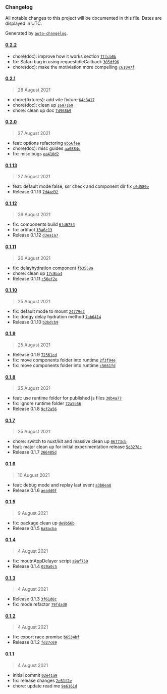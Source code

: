 ### Changelog

All notable changes to this project will be documented in this file. Dates are displayed in UTC.

Generated by [`auto-changelog`](https://github.com/CookPete/auto-changelog).

#### [0.2.2](https://github.com/harlan-zw/nuxt-delay-hydration/compare/0.2.1...0.2.2)

- chore(doc): improve how it works section [`7ffcb0b`](https://github.com/harlan-zw/nuxt-delay-hydration/commit/7ffcb0b0c3476af81671ad8988a0eebca7e4fee1)
- fix: Safari bug in using requestIdleCallback [`305df96`](https://github.com/harlan-zw/nuxt-delay-hydration/commit/305df9623078e4d13c9bfcf31df1d2e6946c6097)
- chore(doc): make the motiviation more compelling [`c61047f`](https://github.com/harlan-zw/nuxt-delay-hydration/commit/c61047f52abf5130a84b01edd4703caaf4fa9f26)

#### [0.2.1](https://github.com/harlan-zw/nuxt-delay-hydration/compare/0.2.0...0.2.1)

> 28 August 2021

- chore(fixtures): add vite fixture [`64c8417`](https://github.com/harlan-zw/nuxt-delay-hydration/commit/64c84177d8fded29fb7b6e57db8f4ee97e6a18ad)
- chore(doc): clean up [`1697169`](https://github.com/harlan-zw/nuxt-delay-hydration/commit/16971697c307070a6839b1ef7c888e5744b47e4e)
- chore: clean up doc [`7d968b9`](https://github.com/harlan-zw/nuxt-delay-hydration/commit/7d968b90fb2a70a2b5952ae4b9b2d47b03501b91)

#### [0.2.0](https://github.com/harlan-zw/nuxt-delay-hydration/compare/0.1.13...0.2.0)

> 27 August 2021

- feat: options refactoring [`8b56fee`](https://github.com/harlan-zw/nuxt-delay-hydration/commit/8b56feedd1ce47653e675d0863c1d48333043f9e)
- chore(doc): misc guides [`aa0884c`](https://github.com/harlan-zw/nuxt-delay-hydration/commit/aa0884ce3a48a79e015ee326efb43c95e4c2587f)
- fix: misc bugs [`ea410d2`](https://github.com/harlan-zw/nuxt-delay-hydration/commit/ea410d268809fa221052c90a3b489d214f4b1ec1)

#### [0.1.13](https://github.com/harlan-zw/nuxt-delay-hydration/compare/0.1.12...0.1.13)

> 27 August 2021

- feat: default mode false, ssr check and component dir fix [`c0d580e`](https://github.com/harlan-zw/nuxt-delay-hydration/commit/c0d580eef1f35075f6bf80500f61c5fa50dc8571)
- Release 0.1.13 [`7d4ad32`](https://github.com/harlan-zw/nuxt-delay-hydration/commit/7d4ad3243049b4efb92d8caf7f38d66240e103e8)

#### [0.1.12](https://github.com/harlan-zw/nuxt-delay-hydration/compare/0.1.11...0.1.12)

> 26 August 2021

- fix: components build [`6fd6754`](https://github.com/harlan-zw/nuxt-delay-hydration/commit/6fd6754de27804af5db301f8e46795ba8fbbbc73)
- fix: artifact [`f3a6c13`](https://github.com/harlan-zw/nuxt-delay-hydration/commit/f3a6c13267a40b46bb94eca82b37487c6c0344a9)
- Release 0.1.12 [`d3ea1a7`](https://github.com/harlan-zw/nuxt-delay-hydration/commit/d3ea1a75919c89cc269bc8b485dec1c4570a427c)

#### [0.1.11](https://github.com/harlan-zw/nuxt-delay-hydration/compare/0.1.10...0.1.11)

> 26 August 2021

- fix: delayhydration component [`fb3558a`](https://github.com/harlan-zw/nuxt-delay-hydration/commit/fb3558ab9c9bfc4b22135cf0cea280ad1c239ee2)
- chore: clean up [`17c8ba4`](https://github.com/harlan-zw/nuxt-delay-hydration/commit/17c8ba4e26dbf99f2bc15bf5062c4732de9ef980)
- Release 0.1.11 [`c56ef2e`](https://github.com/harlan-zw/nuxt-delay-hydration/commit/c56ef2ef666bada8b3949ac3c656e8db12bde1fb)

#### [0.1.10](https://github.com/harlan-zw/nuxt-delay-hydration/compare/0.1.9...0.1.10)

> 25 August 2021

- fix: default mode to mount [`24779e2`](https://github.com/harlan-zw/nuxt-delay-hydration/commit/24779e2072c698231f4b772594a7ea7f34d3668c)
- fix: dodgy delay hydration method [`7ab6414`](https://github.com/harlan-zw/nuxt-delay-hydration/commit/7ab6414f76a8e39567d31d2617a0f4bdd5424000)
- Release 0.1.10 [`b2bdcb9`](https://github.com/harlan-zw/nuxt-delay-hydration/commit/b2bdcb96769f4117b7ac1f8e990cd4af2616e8c7)

#### [0.1.9](https://github.com/harlan-zw/nuxt-delay-hydration/compare/0.1.8...0.1.9)

> 25 August 2021

- Release 0.1.9 [`72561cd`](https://github.com/harlan-zw/nuxt-delay-hydration/commit/72561cd5da07d80fde1c8b2e29343d8896a63185)
- fix: move components folder into runtime [`2f3f94e`](https://github.com/harlan-zw/nuxt-delay-hydration/commit/2f3f94e944d033fb27ab76a7f6dbce86fbf12577)
- fix: move components folder into runtime [`c5661fd`](https://github.com/harlan-zw/nuxt-delay-hydration/commit/c5661fde92223729a0eccf3e4144ae58478a0bf1)

#### [0.1.8](https://github.com/harlan-zw/nuxt-delay-hydration/compare/0.1.7...0.1.8)

> 25 August 2021

- feat: use runtime folder for published js files [`30b4a77`](https://github.com/harlan-zw/nuxt-delay-hydration/commit/30b4a771bac5b4fbfad4a8f1922c4f1edbac7487)
- fix: ignore runtime folder [`72a5b56`](https://github.com/harlan-zw/nuxt-delay-hydration/commit/72a5b56b705f9a7f2534c5842957ff676c2f20e1)
- Release 0.1.8 [`9cf2a56`](https://github.com/harlan-zw/nuxt-delay-hydration/commit/9cf2a563cb2d292e60358ad83aa7aff705004807)

#### [0.1.7](https://github.com/harlan-zw/nuxt-delay-hydration/compare/0.1.6...0.1.7)

> 25 August 2021

- chore: switch to nuxt/kit and massive clean up [`06773cb`](https://github.com/harlan-zw/nuxt-delay-hydration/commit/06773cb82f696a93b1a83289b4f10ba42cda1ff4)
- feat: major clean up for initial experimentation release [`5d3278c`](https://github.com/harlan-zw/nuxt-delay-hydration/commit/5d3278cdd3db157b65e8aa429b129156e99bd69a)
- Release 0.1.7 [`266485d`](https://github.com/harlan-zw/nuxt-delay-hydration/commit/266485dbbdba423e9a7ac8ad9e5832cff15691cb)

#### [0.1.6](https://github.com/harlan-zw/nuxt-delay-hydration/compare/0.1.5...0.1.6)

> 10 August 2021

- feat: debug mode and replay last event [`a3b0ea8`](https://github.com/harlan-zw/nuxt-delay-hydration/commit/a3b0ea815c1f37c88bfd4be97f7344189db710b2)
- Release 0.1.6 [`aeadd0f`](https://github.com/harlan-zw/nuxt-delay-hydration/commit/aeadd0f0aff7aee3a88870655248f23f14fd4187)

#### [0.1.5](https://github.com/harlan-zw/nuxt-delay-hydration/compare/0.1.4...0.1.5)

> 9 August 2021

- fix: package clean up [`de9b56b`](https://github.com/harlan-zw/nuxt-delay-hydration/commit/de9b56b571bae1f98dfd91e0426947fd4414275e)
- Release 0.1.5 [`6a8acba`](https://github.com/harlan-zw/nuxt-delay-hydration/commit/6a8acbac6ba79daa5c4a7199c26ed6cb290d595d)

#### [0.1.4](https://github.com/harlan-zw/nuxt-delay-hydration/compare/0.1.3...0.1.4)

> 4 August 2021

- fix: moutnAppDelayer script [`a9af750`](https://github.com/harlan-zw/nuxt-delay-hydration/commit/a9af750deb2eb7dee7cf085171e1fc2f64bbe2f7)
- Release 0.1.4 [`020a0c5`](https://github.com/harlan-zw/nuxt-delay-hydration/commit/020a0c59914644ee8c73119941d4099e8caea538)

#### [0.1.3](https://github.com/harlan-zw/nuxt-delay-hydration/compare/0.1.2...0.1.3)

> 4 August 2021

- Release 0.1.3 [`3f61d8c`](https://github.com/harlan-zw/nuxt-delay-hydration/commit/3f61d8c16e5bd4a43d1225f2b142b87811355bf6)
- fix: mode refactor [`79fdad0`](https://github.com/harlan-zw/nuxt-delay-hydration/commit/79fdad088a9372d8e9192fef1398e56b81880278)

#### [0.1.2](https://github.com/harlan-zw/nuxt-delay-hydration/compare/0.1.1...0.1.2)

> 4 August 2021

- fix: export race promise [`b6534bf`](https://github.com/harlan-zw/nuxt-delay-hydration/commit/b6534bff0eab920158c4fb90420c471e7e967645)
- Release 0.1.2 [`fd27c69`](https://github.com/harlan-zw/nuxt-delay-hydration/commit/fd27c6960f8e9f53d4936d808f03dfacf19c88f7)

#### 0.1.1

> 4 August 2021

- initial commit [`02e41a9`](https://github.com/harlan-zw/nuxt-delay-hydration/commit/02e41a9ee1bbe617c0ac7d4d42c8d33aeddf6d91)
- fix: release changes [`2e51f2e`](https://github.com/harlan-zw/nuxt-delay-hydration/commit/2e51f2e40e04926dfcc29b5fe0851fa1843e34e9)
- chore: update read me [`9e6161d`](https://github.com/harlan-zw/nuxt-delay-hydration/commit/9e6161da8f539b6d41d3ac1999d49068c6eea5e8)
